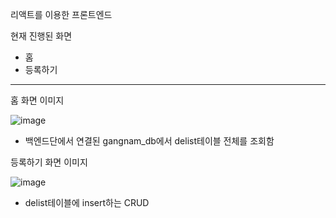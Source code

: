 리액트를 이용한 프론트엔드

현재 진행된 화면
- 홈
- 등록하기

----------------------------------------------------------------------------------------------
홈 화면 이미지


![image](https://github.com/mktmf1226/repo_bootcamp/assets/110094602/430bdd65-66f7-46dd-9923-2fc0ce315498)
- 백엔드단에서 연결된 gangnam_db에서 delist테이블 전체를 조회함





등록하기 화면 이미지


![image](https://github.com/mktmf1226/repo_bootcamp/assets/110094602/e4d2a945-27a4-4956-96d8-f259b0715ef6)
- delist테이블에 insert하는 CRUD

